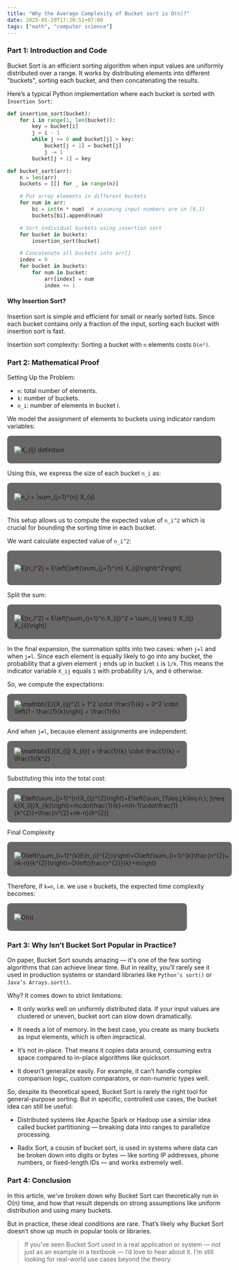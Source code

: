 ```yaml
---
title: "Why the Average Complexity of Bucket sort is O(n)?"
date: 2025-05-20T17:29:51+07:00
tags: ["math", "computer science"]
---
```


### Part 1: Introduction and Code

Bucket Sort is an efficient sorting algorithm when input values are uniformly distributed over a range. It works by distributing elements into different "buckets", sorting each bucket, and then concatenating the results.

Here’s a typical Python implementation where each bucket is sorted with `Insertion Sort`:

```python
def insertion_sort(bucket):
    for i in range(1, len(bucket)):
        key = bucket[i]
        j = i - 1
        while j >= 0 and bucket[j] > key:
            bucket[j + 1] = bucket[j]
            j -= 1
        bucket[j + 1] = key

def bucket_sort(arr):
    n = len(arr)
    buckets = [[] for _ in range(n)]

    # Put array elements in different buckets
    for num in arr:
        bi = int(n * num)  # assuming input numbers are in [0,1)
        buckets[bi].append(num)

    # Sort individual buckets using insertion sort
    for bucket in buckets:
        insertion_sort(bucket)

    # Concatenate all buckets into arr[]
    index = 0
    for bucket in buckets:
        for num in bucket:
            arr[index] = num
            index += 1
```

#### Why Insertion Sort?

Insertion sort is simple and efficient for small or nearly sorted lists. Since each bucket contains only a fraction of the input, sorting each bucket with insertion sort is fast.

Insertion sort complexity: Sorting a bucket with `n` elements costs `O(n²)`.

### Part 2: Mathematical Proof

Setting Up the Problem:

- `n`: total number of elements.
- `k`: number of buckets.
- `n_i`: number of elements in bucket i.

We model the assignment of elements to buckets using indicator random variables:

<div style="display: inline-block; background-color: #6A6767; width: 30rem; height: 4rem;padding-left: 1rem; align-items: center; display:flex; border-radius: 8px;"> <img src="https://latex.codecogs.com/svg.latex?\color{white}X_{ij}=\begin{cases}1 &\text{if } j\text{ is in bucket }i\\0 &\text{otherwise}\end{cases}" title="X_{ij} definition" /> </div>

Using this, we express the size of each bucket `n_i` as:

<div style="display: inline-block; background-color: #6A6767; width: 30rem; height: 4rem; padding-left: 1rem; align-items: center; display:flex; border-radius: 8px;"> <img src="https://latex.codecogs.com/svg.latex?\color{white}n_i = \sum_{j=1}^{n} X_{ij}" title="n_i = \sum_{j=1}^{n} X_{ij}" /> </div>

This setup allows us to compute the expected value of `n_i^2` which is crucial for bounding the sorting time in each bucket.

We want calculate expected value of `n_i^2`:

<div style="display: inline-block; background-color: #6A6767; width: 30rem; height: 5rem;padding-left: 1rem; align-items: center; display:flex; border-radius: 8px;"> <img src="https://latex.codecogs.com/svg.latex?\color{white}E(n_i^2) = E\left(\left(\sum_{j=1}^{n} X_{ij}\right)^2\right) = E\left(\sum_{j=1}^{n}\sum_{l=1}^{n} X_{ij}X_{il}\right)" title="E[n_i^2] = E\left[\left(\sum_{j=1}^{n} X_{ij}\right)^2\right]" /> </div>

Split the sum:

<div style="display: inline-block; background-color: #6A6767; width: 30rem; height: 5rem;padding-left: 1rem; align-items: center; display:flex; border-radius: 8px;"> <img src="https://latex.codecogs.com/svg.latex?\color{white}E(n_i^2) = E\left(\sum_{j=1}^n X_{ij}^2\right) + E\left(\sum_{j\neq{l}}X_{ij}X_{il}\right)" title="E[n_i^2] = E\left[\sum_{j=1}^n X_{ij}^2 + \sum_{j \neq l} X_{ij} X_{il}\right]" /> </div>

In the final expansion, the summation splits into two cases: when `j=l` and when `j≠l`. Since each element is equally likely to go into any bucket, the probability that a given element `j` ends up in bucket `i` is
`1/k`. This means the indicator variable `X_ij` equals `1` with probability `1/k`, and `0` otherwise.

So, we compute the expectations:

<div style="display: inline-block; background-color: #6A6767; width: 25rem; height: 4rem;padding-left: 1rem; align-items: center; display:flex; border-radius: 8px;"> <img src="https://latex.codecogs.com/svg.latex?\color{white}E(X_{ij}^2) = 1^2 \cdot \frac{1}{k} + 0^2 \cdot \left(1 - \frac{1}{k}\right) = \frac{1}{k}" title="\mathbb{E}[X_{ij}^2] = 1^2 \cdot \frac{1}{k} + 0^2 \cdot \left(1 - \frac{1}{k}\right) = \frac{1}{k}" /> </div>

And when `j≠l`, because element assignments are independent:

<div style="display: inline-block; background-color: #6A6767; width: 25rem; height: 4rem;padding-left: 1rem; align-items: center; display:flex; border-radius: 8px;"> <img src="https://latex.codecogs.com/svg.latex?\color{white}E(X_{ij} X_{il}) = \frac{1}{k} \cdot \frac{1}{k} = \frac{1}{k^2}" title="\mathbb{E}[X_{ij} X_{il}] = \frac{1}{k} \cdot \frac{1}{k} = \frac{1}{k^2}" /> </div>

Substituting this into the total cost:

<div style="display: inline-block; background-color: #6A6767; width: 100%; max-width: 90rem; padding-left: 1rem; align-items: center; display:flex; border-radius: 8px;  height: 5rem;"> <img src="https://latex.codecogs.com/svg.latex?\color{white}E\left(\sum_{j=1}^{n}X_{ij}^{2}\right)+E\left(\sum_{1\leq j,k\leq n,\; j\neq k}X_{ij}X_{ik}\right)=n\cdot\frac{1}{k}+n(n-1)\cdot\frac{1}{k^{2}}=\frac{n^{2}+nk-n}{k^{2}}" title="E\left(\sum_{j=1}^{n}X_{ij}^{2}\right)+E\left(\sum_{1\leq j,k\leq n,\; j\neq k}X_{ij}X_{ik}\right)=n\cdot\frac{1}{k}+n(n-1)\cdot\frac{1}{k^{2}}=\frac{n^{2}+nk-n}{k^{2}}" /> </div>

Final Complexity

<div style="display: inline-block; background-color: #6A6767; width: 100%; max-width: 85rem; padding-left: 1rem; align-items: center; display:flex; border-radius: 8px; height: 5rem;"> <img src="https://latex.codecogs.com/svg.latex?\color{white}O\left(\sum_{i=1}^{k}E(n_{i}^{2})\right)=O\left(\sum_{i=1}^{k}\frac{n^{2}+nk-n}{k^{2}}\right)=O\left(\frac{n^{2}}{k}+n\right)" title="O\left(\sum_{i=1}^{k}E(n_{i}^{2})\right)=O\left(\sum_{i=1}^{k}\frac{n^{2}+nk-n}{k^{2}}\right)=O\left(\frac{n^{2}}{k}+n\right)" /> </div>

Therefore, if `k=n`, i.e. we use `n` buckets, the expected time complexity becomes:

<div style="display: inline-block; background-color: #6A6767; width: 25rem; height: 4rem;padding-left: 1rem; align-items: center; display:flex; border-radius: 8px;"> <img src="https://latex.codecogs.com/svg.latex?\color{white}O\left(\frac{n^{2}}{n}+n\right) = O(n)" title="O(n)" /> </div>

### Part 3: Why Isn’t Bucket Sort Popular in Practice?

On paper, Bucket Sort sounds amazing — it's one of the few sorting algorithms that can achieve linear time. But in reality, you’ll rarely see it used in production systems or standard libraries like `Python’s sort()` or `Java’s Arrays.sort()`.

Why? It comes down to strict limitations:

- It only works well on uniformly distributed data. If your input values are clustered or uneven, bucket sort can slow down dramatically.

- It needs a lot of memory. In the best case, you create as many buckets as input elements, which is often impractical.

- It’s not in-place. That means it copies data around, consuming extra space compared to in-place algorithms like quicksort.

- It doesn’t generalize easily. For example, it can’t handle complex comparison logic, custom comparators, or non-numeric types well.

So, despite its theoretical speed, Bucket Sort is rarely the right tool for general-purpose sorting.
But in specific, controlled use cases, the bucket idea can still be useful:

- Distributed systems like Apache Spark or Hadoop use a similar idea called bucket partitioning — breaking data into ranges to parallelize processing.

- Radix Sort, a cousin of bucket sort, is used in systems where data can be broken down into digits or bytes — like sorting IP addresses, phone numbers, or fixed-length IDs — and works extremely well.

### Part 4: Conclusion

In this article, we've broken down why Bucket Sort can theoretically run in O(n) time, and how that result depends on strong assumptions like uniform distribution and using many buckets.

But in practice, these ideal conditions are rare. That’s likely why Bucket Sort doesn’t show up much in popular tools or libraries.

> If you’ve seen Bucket Sort used in a real application or system — not just as an example in a textbook — I’d love to hear about it. I'm still looking for real-world use cases beyond the theory.
